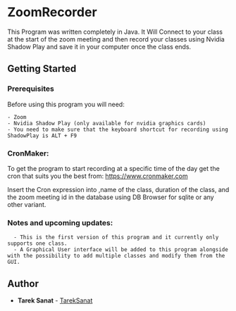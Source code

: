 # ZoomRecorder
This Program was written completely in Java. It Will Connect to your class at the start of the zoom meeting and then record your classes using Nvidia Shadow Play and save it in your computer once the class ends.

## Getting Started


### Prerequisites

Before using this program you will need:

```
- Zoom
- Nvidia Shadow Play (only available for nvidia graphics cards)
- You need to make sure that the keyboard shortcut for recording using ShadowPlay is ALT + F9
```

### CronMaker:

To get the program to start recording at a specific time of the day get the cron that suits you the best from: https://www.cronmaker.com 

Insert the Cron expression into ,name of the class, duration of the class, and the zoom meeting id in the database using DB Browser for sqlite or any other variant. 


### Notes and upcoming updates:
```
  - This is the first version of this program and it currently only supports one class.
  - A Graphical User interface will be added to this program alongside with the possibility to add multiple classes and modify them from the GUI.
```



## Author

* **Tarek Sanat** - [TarekSanat](https://github.com/tarek-sanat)
